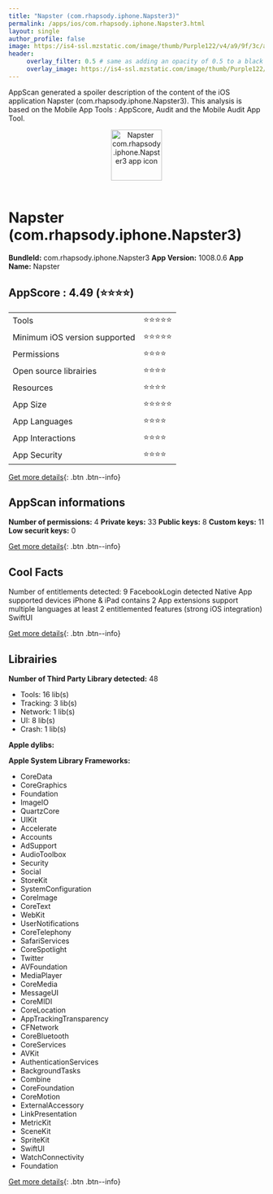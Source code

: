 ```yaml
---
title: "Napster (com.rhapsody.iphone.Napster3)"
permalink: /apps/ios/com.rhapsody.iphone.Napster3.html
layout: single
author_profile: false
image: https://is4-ssl.mzstatic.com/image/thumb/Purple122/v4/a9/9f/3c/a99f3c1e-30a5-040e-ffdd-3189338db890/AppIconNapster-0-1x_U007emarketing-0-8-0-85-220.png/512x512bb.jpg
header: 
     overlay_filter: 0.5 # same as adding an opacity of 0.5 to a black background
     overlay_image: https://is4-ssl.mzstatic.com/image/thumb/Purple122/v4/a9/9f/3c/a99f3c1e-30a5-040e-ffdd-3189338db890/AppIconNapster-0-1x_U007emarketing-0-8-0-85-220.png/512x512bb.jpg
---
```

AppScan generated a spoiler description of the content of the iOS application Napster (com.rhapsody.iphone.Napster3). This analysis is based on the Mobile App Tools : AppScore, Audit and the Mobile Audit App Tool.

  
  
<div style="text-align: center;"><img src="https://is4-ssl.mzstatic.com/image/thumb/Purple122/v4/a9/9f/3c/a99f3c1e-30a5-040e-ffdd-3189338db890/AppIconNapster-0-1x_U007emarketing-0-8-0-85-220.png/512x512bb.jpg" width="100" height="100" alt="Napster com.rhapsody.iphone.Napster3 app icon"></div></br>
  
# Napster (com.rhapsody.iphone.Napster3)

**BundleId:** com.rhapsody.iphone.Napster3
**App Version:** 1008.0.6
**App Name:** Napster


## AppScore : 4.49 (⭐️⭐️⭐️⭐️) 

<table>
<tr><td> Tools </td><td> ⭐️⭐️⭐️⭐️⭐️ </td></tr>
<tr><td> Minimum iOS version supported </td><td> ⭐️⭐️⭐️⭐️⭐️ </td></tr>
<tr><td> Permissions </td><td> ⭐️⭐️⭐️⭐️ </td></tr>
<tr><td> Open source librairies </td><td> ⭐️⭐️⭐️⭐️ </td></tr>
<tr><td> Resources </td><td> ⭐️⭐️⭐️⭐️ </td></tr>
<tr><td> App Size </td><td> ⭐️⭐️⭐️⭐️⭐️ </td></tr>
<tr><td> App Languages </td><td> ⭐️⭐️⭐️⭐️ </td></tr>
<tr><td> App Interactions </td><td> ⭐️⭐️⭐️⭐️ </td></tr>
<tr><td> App Security </td><td> ⭐️⭐️⭐️⭐️ </td></tr>
</table>

[Get more details](/pricing.html){: .btn .btn--info}  
  
## AppScan informations 

**Number of permissions:** 4
**Private keys:** 33
**Public keys:** 8
**Custom keys:** 11
**Low securit keys:** 0
  
[Get more details](/pricing.html){: .btn .btn--info}

## Cool Facts

Number of entitlements detected: 9
FacebookLogin detected
Native App
supported devices iPhone & iPad
contains 2 App extensions
support multiple languages
at least 2 entitlemented features (strong iOS integration)
SwiftUI
  
[Get more details](/pricing.html){: .btn .btn--info}

## Librairies 
**Number of Third Party Library detected:** 48
- Tools: 16 lib(s)
- Tracking: 3 lib(s)
- Network: 1 lib(s)
- UI: 8 lib(s)
- Crash: 1 lib(s)

**Apple dylibs:**


**Apple System Library Frameworks:**
- CoreData
- CoreGraphics
- Foundation
- ImageIO
- QuartzCore
- UIKit
- Accelerate
- Accounts
- AdSupport
- AudioToolbox
- Security
- Social
- StoreKit
- SystemConfiguration
- CoreImage
- CoreText
- WebKit
- UserNotifications
- CoreTelephony
- SafariServices
- CoreSpotlight
- Twitter
- AVFoundation
- MediaPlayer
- CoreMedia
- MessageUI
- CoreMIDI
- CoreLocation
- AppTrackingTransparency
- CFNetwork
- CoreBluetooth
- CoreServices
- AVKit
- AuthenticationServices
- BackgroundTasks
- Combine
- CoreFoundation
- CoreMotion
- ExternalAccessory
- LinkPresentation
- MetricKit
- SceneKit
- SpriteKit
- SwiftUI
- WatchConnectivity
- Foundation


  
[Get more details](/pricing.html){: .btn .btn--info}

